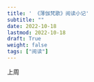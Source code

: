 ```yaml
---
title: ' 《薄伽梵歌》阅读小记' 
subtitle: ""
date: 2022-10-18
lastmod: 2022-10-18
draft: True
weight: false
tags: ["阅读"]
---
```

上周